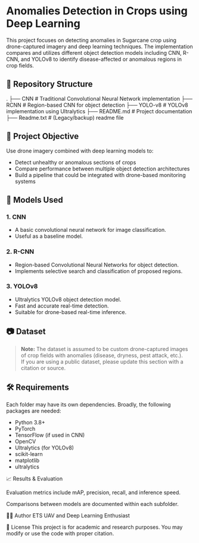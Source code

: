 # Anomalies Detection in Crops using Deep Learning

This project focuses on detecting anomalies in Sugarcane crop using drone-captured imagery and deep learning techniques. The implementation compares and utilizes different object detection models including CNN, R-CNN, and YOLOv8 to identify disease-affected or anomalous regions in crop fields.

## 📁 Repository Structure

.
├── CNN # Traditional Convolutional Neural Network implementation
├── RCNN # Region-based CNN for object detection
├── YOLO-v8 # YOLOv8 implementation using Ultralytics
├── README.md # Project documentation
├── Readme.txt # (Legacy/backup) readme file

## 🚁 Project Objective

Use drone imagery combined with deep learning models to:
- Detect unhealthy or anomalous sections of crops
- Compare performance between multiple object detection architectures
- Build a pipeline that could be integrated with drone-based monitoring systems

## 🧠 Models Used

### 1. CNN
- A basic convolutional neural network for image classification.
- Useful as a baseline model.

### 2. R-CNN
- Region-based Convolutional Neural Networks for object detection.
- Implements selective search and classification of proposed regions.

### 3. YOLOv8
- Ultralytics YOLOv8 object detection model.
- Fast and accurate real-time detection.
- Suitable for drone-based real-time inference.

## 📷 Dataset

> **Note:** The dataset is assumed to be custom drone-captured images of crop fields with anomalies (disease, dryness, pest attack, etc.).  
> If you are using a public dataset, please update this section with a citation or source.

## 🛠️ Requirements

Each folder may have its own dependencies. Broadly, the following packages are needed:

- Python 3.8+
- PyTorch
- TensorFlow (if used in CNN)
- OpenCV
- Ultralytics (for YOLOv8)
- scikit-learn
- matplotlib
- ultralytics


📈 Results & Evaluation

Evaluation metrics include mAP, precision, recall, and inference speed.

Comparisons between models are documented within each subfolder.

🧑‍💻 Author
ETS
UAV and Deep Learning Enthusiast

📄 License
This project is for academic and research purposes. You may modify or use the code with proper citation.
